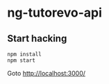 # ng-tutorevo-api

## Start hacking
```
npm install
npm start
```

Goto [http://localhost:3000/](http://localhost:3000)